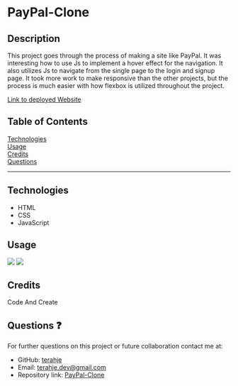 # PayPal-Clone

## Description

This project goes through the process of making a site like PayPal. It was interesting how to use Js to implement a hover effect for the navigation. It also utilizes Js to navigate from the single page to the login and signup page. It took more work to make responsive than the other projects, but the process is much easier with how flexbox is utilized throughout the project.

[Link to deployed Website](https://terahje.github.io/PayPal-Clone/)

## Table of Contents

[Technologies](#technologies)<br>
[Usage](#usage)<br>
[Credits](#credits)<br>
[Questions](#questions)<br>

---

## Technologies

- HTML
- CSS
- JavaScript

## Usage

![](/images/screencast.gif)
![](/images/screencast2.gif)

## Credits

Code And Create

## Questions :question:

For further questions on this project or future collaboration contact me at:<br>

- GitHub: [terahje](https://github.com/terahje)
- Email: terahje.dev@gmail.com
- Repository link: [PayPal-Clone](https://github.com/terahje/PayPal-Clone)
